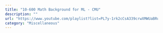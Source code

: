 ```yaml
---
title: "10-600 Math Background for ML - CMU"
description: ""
url: "https://www.youtube.com/playlist?list=PL7y-1rk2cCsA339crwXMWUaBRuLBvPBCg"
category: "Miscellaneous"
---
```


